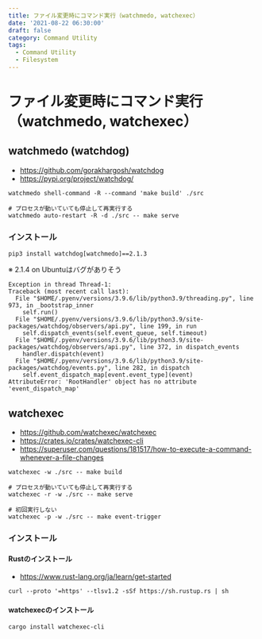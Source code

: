 ```yaml
---
title: ファイル変更時にコマンド実行（watchmedo, watchexec）
date: '2021-08-22 06:30:00'
draft: false
category: Command Utility
tags:
  - Command Utility
  - Filesystem
---
```


# ファイル変更時にコマンド実行（watchmedo, watchexec）

## watchmedo (watchdog)

- <https://github.com/gorakhargosh/watchdog>
- <https://pypi.org/project/watchdog/>

```shell
watchmedo shell-command -R --command 'make build' ./src

# プロセスが動いていても停止して再実行する
watchmedo auto-restart -R -d ./src -- make serve
```

### インストール
```shell
pip3 install watchdog[watchmedo]==2.1.3
```

※ 2.1.4 on Ubuntuはバグがありそう

```
Exception in thread Thread-1:
Traceback (most recent call last):
  File "$HOME/.pyenv/versions/3.9.6/lib/python3.9/threading.py", line 973, in _bootstrap_inner
    self.run()
  File "$HOME/.pyenv/versions/3.9.6/lib/python3.9/site-packages/watchdog/observers/api.py", line 199, in run
    self.dispatch_events(self.event_queue, self.timeout)
  File "$HOME/.pyenv/versions/3.9.6/lib/python3.9/site-packages/watchdog/observers/api.py", line 372, in dispatch_events
    handler.dispatch(event)
  File "$HOME/.pyenv/versions/3.9.6/lib/python3.9/site-packages/watchdog/events.py", line 282, in dispatch
    self.event_dispatch_map[event.event_type](event)
AttributeError: 'RootHandler' object has no attribute 'event_dispatch_map'
```

## watchexec
- <https://github.com/watchexec/watchexec>
- <https://crates.io/crates/watchexec-cli>
- <https://superuser.com/questions/181517/how-to-execute-a-command-whenever-a-file-changes>

```shell
watchexec -w ./src -- make build

# プロセスが動いていても停止して再実行する
watchexec -r -w ./src -- make serve

# 初回実行しない
watchexec -p -w ./src -- make event-trigger
```

### インストール
#### Rustのインストール
- <https://www.rust-lang.org/ja/learn/get-started>

```shell
curl --proto '=https' --tlsv1.2 -sSf https://sh.rustup.rs | sh
```

#### watchexecのインストール
```shell
cargo install watchexec-cli
```
